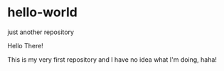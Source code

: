 # hello-world
just another repository

Hello There!

This is my very first repository and I have no idea what I'm doing, haha!
